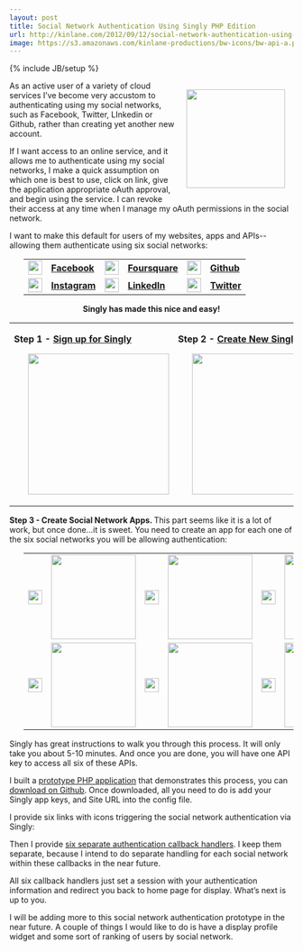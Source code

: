 ```yaml
---
layout: post
title: Social Network Authentication Using Singly PHP Edition
url: http://kinlane.com/2012/09/12/social-network-authentication-using-singly-php-edition/
image: https://s3.amazonaws.com/kinlane-productions/bw-icons/bw-api-a.png
---
```

{% include JB/setup %}
<p><a href="http://www.singly.com/"><img style="padding: 15px;" src="https://s3.amazonaws.com/kinlane-productions/singly/singly-twitter-linkedin-github-facebook-authentication.png" alt="" width="175" align="right" /></a></p>
<p>As an active user of a variety of cloud services I&rsquo;ve become very accustom to authenticating using my social networks, such as Facebook, Twitter, LInkedin or Github,  rather than creating yet another new account.</p>
<p>If I want access to an online service, and it allows me to authenticate using my social networks, I make a quick assumption on which one is best to use, click on link, give the application appropriate oAuth approval, and begin using the service. I can revoke their access at any time when I manage my oAuth permissions in the social network.</p>
<p>I want to make this default for users of my websites, apps and APIs--allowing them authenticate using six social networks:</p>
<table style="padding-left: 25px;" cellspacing="10" cellpadding="10">
<tbody>
<tr>
<td width="25"><a title="Facebook" href="https://singly.com/docs/facebook"><img src="https://s3.amazonaws.com/kinlane-productions/icons/facebook.png" alt="" width="25" /></a></td>
<td><a title="Facebook" href="https://singly.com/docs/facebook"><strong>Facebook</strong></a></td>
<td width="25"><a title="Foursquare" href="https://singly.com/docs/foursquare"><img src="https://s3.amazonaws.com/kinlane-productions/icons/foursquare.png" alt="" width="25" /></a></td>
<td><strong><a title="Foursquare" href="https://singly.com/docs/foursquare">Foursquare</a></strong></td>
<td width="25"><a title="Github" href="https://singly.com/docs/github"><img src="https://s3.amazonaws.com/kinlane-productions/icons/github.png" alt="" width="25" /></a></td>
<td><strong><a title="Github" href="https://singly.com/docs/github">Github</a></strong></td>
</tr>
<tr>
<td width="25"><a title="Instagram" href="https://singly.com/docs/instagram"><img src="https://s3.amazonaws.com/kinlane-productions/icons/instagram.png" alt="" width="25" /></a></td>
<td><strong><a title="Instagram" href="https://singly.com/docs/instagram">Instagram</a></strong></td>
<td width="25"><a title="LinkedIn" href="https://singly.com/docs/linkedin"><img src="https://s3.amazonaws.com/kinlane-productions/icons/linkedin.png" alt="" width="25" /></a></td>
<td><strong><a href="https://singly.com/docs/linkedin">LinkedIn</a></strong></td>
<td width="25"><a title="Twitter" href="https://singly.com/docs/twitter"><img src="https://s3.amazonaws.com/kinlane-productions/icons/twitter-2.png" alt="" width="25" /></a></td>
<td><strong><a title="Twitter" href="https://singly.com/docs/twitter">Twitter</a></strong></td>
</tr>
</tbody>
</table>
<p style="text-align: center;"><strong>Singly has made this nice and easy!</strong></p>
<table>
<tbody>
<tr>
<td valign="top">
<p><strong>Step 1 - <a href="https://singly.com/signup?section=header" target="_blank">Sign up for Singly</a></strong></p>
<p><a href="https://singly.com/signup?section=header" target="_blank"><img style="padding-left: 25px;" src="https://s3.amazonaws.com/kinlane-productions/singly/Singly-Sign-Up.png" alt="" width="250" /></a></p>
</td>
<td>
<p><strong>Step 2 - <a href="https://singly.com/apps/new" target="_blank">Create New Singly App</a></strong></p>
<p><a href="https://singly.com/apps/new" target="_blank"><img style="padding-left: 25px;" src="https://s3.amazonaws.com/kinlane-productions/singly/Singly-Create-New-App.png" alt="" width="250" /></a></p>
</td>
</tr>
</tbody>
</table>
<p><strong>Step 3 - Create Social Network Apps. </strong> This part seems like it is a lot of work, but once done...it is sweet.  You need to create an app for each one of the six social networks you will be allowing authentication:</p>
<table style="padding-left: 25px;" cellspacing="2" cellpadding="2">
<tbody>
<tr>
<td width="25"><img src="https://s3.amazonaws.com/kinlane-productions/icons/facebook.png" alt="" width="25" /></td>
<td><img src="https://s3.amazonaws.com/kinlane-productions/singly/Singly-Facebook-New-App.png" alt="" width="150" /></td>
<td width="25"><img src="https://s3.amazonaws.com/kinlane-productions/icons/foursquare.png" alt="" width="25" /></td>
<td><img src="https://s3.amazonaws.com/kinlane-productions/singly/Singly-Foursquare-New-App.png" alt="" width="150" /></td>
<td width="25"><img src="https://s3.amazonaws.com/kinlane-productions/icons/github.png" alt="" width="25" /></td>
<td><img src="https://s3.amazonaws.com/kinlane-productions/singly/Singly-Github-New-App.png" alt="" width="150" /></td>
</tr>
<tr>
<td width="25"><img src="https://s3.amazonaws.com/kinlane-productions/icons/instagram.png" alt="" width="25" /></td>
<td><img src="https://s3.amazonaws.com/kinlane-productions/singly/Singly-Instagram-New-App.png" alt="" width="150" /></td>
<td width="25"><img src="https://s3.amazonaws.com/kinlane-productions/icons/linkedin.png" alt="" width="25" /></td>
<td><img src="https://s3.amazonaws.com/kinlane-productions/singly/Singly-LinkedIn-New-App.png" alt="" width="150" /></td>
<td width="25"><img src="https://s3.amazonaws.com/kinlane-productions/icons/twitter-2.png" alt="" width="25" /></td>
<td><img src="https://s3.amazonaws.com/kinlane-productions/singly/Singly-Twitter-New-App.png" alt="" width="150" /></td>
</tr>
</tbody>
</table>
<p>Singly has great instructions to walk you through this process.  It will only take you about 5-10 minutes.  And once you are done, you will have one API key to access all six of these APIs.</p>
<p>I built a <a href="http://singly-authentication.laneworks.net/">prototype PHP application</a> that demonstrates this process, you can <a href="https://github.com/kinlane/singly-social-authentication-php">download on Github</a>.  Once downloaded, all you need to do is add your Singly app keys, and Site URL into the config file.</p>
<p>I provide six links with icons triggering the social network authentication via Singly:</p>
<script src="https://gist.github.com/3710690.js?file=gistfile1.txt"></script>
<p>Then I provide <a href="https://github.com/kinlane/singly-social-authentication-php/tree/master/auth">six separate authentication callback handlers</a>.  I keep them separate, because I intend to do separate handling for each social network within these callbacks in the near future.</p>
<p>All six callback handlers just set a session with your authentication information and redirect you back to home page for display.  What&rsquo;s next is up to you.</p>
<p>I will be adding more to this social network authentication prototype in the near future.  A couple of things I would like to do is have a display profile widget and some sort of ranking of users by social network.</p>